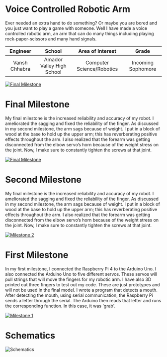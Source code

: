 # Voice Controlled Robotic Arm
Ever needed an extra hand to do something? Or maybe you are bored and you just want to play a game with someone. Well I have made a voice controlled robotic arm, an arm that can do many things including playing rock-paper-scissors and many hand signals.

| **Engineer** | **School** | **Area of Interest** | **Grade** |
|:--:|:--:|:--:|:--:|
| Vansh Chhabra | Amador Valley High School | Computer Science/Robotics| Incoming Sophomore

[![Final Milestone](https://i.ytimg.com/vi/evY-Yjls12A/maxresdefault.jpg)](https://youtu.be/evY-Yjls12A "Final Milestone")
  
# Final Milestone
My final milestone is the increased reliability and accuracy of my robot. I ameliorated the sagging and fixed the reliability of the finger. As discussed in my second milestone, the arm sags because of weight. I put in a block of wood at the base to hold up the upper arm; this has reverberating positive effects throughout the arm. I also realized that the forearm was getting disconnected from the elbow servo’s horn because of the weight stress on the joint. Now, I make sure to constantly tighten the screws at that joint. 

[![Final Milestone](https://i.ytimg.com/vi/evY-Yjls12A/maxresdefault.jpg)](https://youtu.be/evY-Yjls12A "Final Milestone")

# Second Milestone
My final milestone is the increased reliability and accuracy of my robot. I ameliorated the sagging and fixed the reliability of the finger. As discussed in my second milestone, the arm sags because of weight. I put in a block of wood at the base to hold up the upper arm; this has reverberating positive effects throughout the arm. I also realized that the forearm was getting disconnected from the elbow servo’s horn because of the weight stress on the joint. Now, I make sure to constantly tighten the screws at that joint.

[![Milestone 2](https://res.cloudinary.com/marcomontalbano/image/upload/v1658810471/video_to_markdown/images/youtube--ulg8_yw3pnM-c05b58ac6eb4c4700831b2b3070cd403.jpg)](https://www.youtube.com/watch?v=ulg8_yw3pnM&t=6s "Milestone 2")

# First Milestone
In my first milestone, I connected the Raspberry Pi 4 to the Arduino Uno. I also connected the Arduino Uno to five different servos. These servos will pull strings that will move the fingers for my robotic arm. I have also 3D printed out three fingers to test out my code. These are just prototypes and will not be used in the final model. I wrote a program that detects a mouth. After detecting the mouth, using serial communication, the Raspberry Pi sends a letter through the serial. The Arduino then reads that letter and runs the corresponding function. In this case, it was 'grab'.

[![Milestone 1](https://res.cloudinary.com/marcomontalbano/image/upload/v1656623667/video_to_markdown/images/youtube--zVmatq3qhfY-c05b58ac6eb4c4700831b2b3070cd403.jpg)](https://www.youtube.com/watch?v=zVmatq3qhfY "Milestone 1")

# Schematics 

![Schematics](https://user-images.githubusercontent.com/86122440/180564448-e06273e2-6347-4008-9fa0-9255926a1b74.png)

